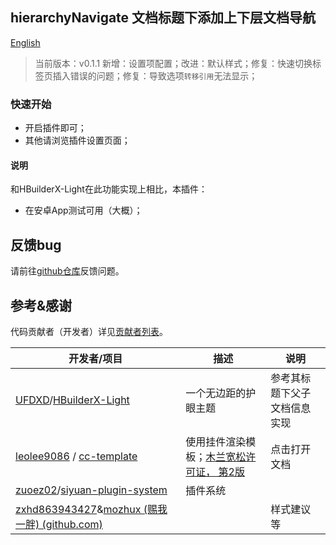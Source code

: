 ## hierarchyNavigate 文档标题下添加上下层文档导航

[English](https://github.com/OpaqueGlass/syplugin-my-plugin-collection/blob/main/hierarchyNavigate/README_english.md)

> 当前版本：v0.1.1 新增：设置项配置；改进：默认样式；修复：快速切换标签页插入错误的问题；修复：导致选项`转移引用`无法显示；

### 快速开始

- 开启插件即可；
- 其他请浏览插件设置页面；

#### 说明

和HBuilderX-Light在此功能实现上相比，本插件：

- 在安卓App测试可用（大概）；

## 反馈bug

请前往[github仓库](https://github.com/OpaqueGlass/syplugin-my-plugin-collection)反馈问题。

## 参考&感谢

代码贡献者（开发者）详见[贡献者列表](https://github.com/OpaqueGlass/syplugin-my-plugin-collection/graphs/contributors)。

| 开发者/项目                                                  | 描述                                                         | 说明                         |
| ------------------------------------------------------------ | ------------------------------------------------------------ | ---------------------------- |
| [UFDXD](https://github.com/UFDXD)/[HBuilderX-Light](https://github.com/UFDXD/HBuilderX-Light) | 一个无边距的护眼主题                                         | 参考其标题下父子文档信息实现 |
| [leolee9086](https://github.com/leolee9086) / [cc-template](https://github.com/leolee9086/cc-template) | 使用挂件渲染模板；[木兰宽松许可证， 第2版](https://github.com/leolee9086/cc-template/blob/main/LICENSE) | 点击打开文档                 |
| [zuoez02](https://github.com/zuoez02)/[siyuan-plugin-system](https://github.com/zuoez02/siyuan-plugin-system) | 插件系统                                                     |                              |
| [zxhd863943427](https://github.com/zxhd863943427)&[mozhux (赐我一胖) (github.com)](https://github.com/mozhux) |                                                              | 样式建议等                   |
